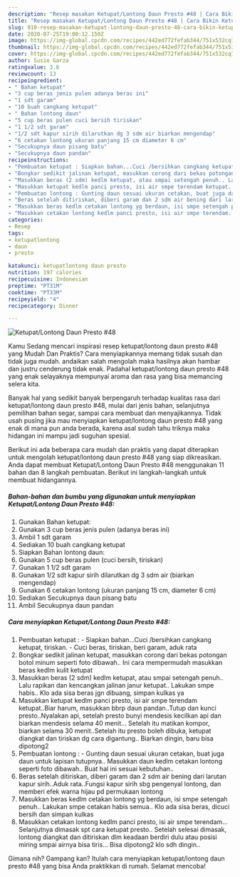 ```yaml
---
description: "Resep masakan Ketupat/Lontong Daun Presto #48 | Cara Bikin Ketupat/Lontong Daun Presto #48 Yang Lezat"
title: "Resep masakan Ketupat/Lontong Daun Presto #48 | Cara Bikin Ketupat/Lontong Daun Presto #48 Yang Lezat"
slug: 910-resep-masakan-ketupat-lontong-daun-presto-48-cara-bikin-ketupat-lontong-daun-presto-48-yang-lezat
date: 2020-07-25T19:00:12.150Z
image: https://img-global.cpcdn.com/recipes/442ed772fefab344/751x532cq70/ketupatlontong-daun-presto-48-foto-resep-utama.jpg
thumbnail: https://img-global.cpcdn.com/recipes/442ed772fefab344/751x532cq70/ketupatlontong-daun-presto-48-foto-resep-utama.jpg
cover: https://img-global.cpcdn.com/recipes/442ed772fefab344/751x532cq70/ketupatlontong-daun-presto-48-foto-resep-utama.jpg
author: Susie Garza
ratingvalue: 3.6
reviewcount: 13
recipeingredient:
- " Bahan ketupat"
- "3 cup beras jenis pulen adanya beras ini"
- "1 sdt garam"
- "10 buah cangkang ketupat"
- " Bahan lontong daun"
- "5 cup beras pulen cuci bersih tiriskan"
- "1 1/2 sdt garam"
- "1/2 sdt kapur sirih dilarutkan dg 3 sdm air biarkan mengendap"
- "6 cetakan lontong ukuran panjang 15 cm diameter 6 cm"
- "Secukupnya daun pisang batu"
- "Secukupnya daun pandan"
recipeinstructions:
- "Pembuatan ketupat : Siapkan bahan...Cuci /bersihkan cangkang ketupat, tiriskan.  Cuci beras, tiriskan, beri garam, aduk rata"
- "Bongkar sedikit jalinan ketupat, masukkan corong dari bekas potongan botol minum seperti foto dibawah.. Ini cara mempermudah masukkan beras kedlm kulit ketupat"
- "Masukkan beras (2 sdm) kedlm ketupat, atau smpai setengah penuh.. Lalu rapikan dan kencangkan jalinan janur ketupat.. Lakukan smpe habis.. Klo ada sisa beras jgn dibuang, simpan kulkas ya"
- "Masukkan ketupat kedlm panci presto, isi air smpe terendam ketupat..Biar harum, masukkan bbrp daun pandan..Tutup dan kunci presto..Nyalakan api, setelah presto bunyi mendesis kecilkan api dan biarkan mendesis selama 40 menit... Setelah itu matikan kompor, biarkan selama 30 menit..Setelah itu presto boleh dibuka, ketupat diangkat dan tiriskan dg cara digantung.. Biarkan dingin, baru bisa dipotong2"
- "Pembuatan lontong : Gunting daun sesuai ukuran cetakan, buat juga daun untuk lapisan tutupnya.. Masukkan daun kedlm cetakan lontong seperti foto dibawah.. Buat hal ini sesuai kebutuhan.."
- "Beras setelah ditiriskan, diberi garam dan 2 sdm air bening dari larutan kapur sirih..Aduk rata..Fungsi kapur sirih sbg pengenyal lontong, dan memberi efek warna hijau pd permukaan lontong"
- "Masukkan beras kedlm cetakan lontong yg berdaun, isi smpe setengah penuh.. Lakukan smpe cetakan habis semua.. Klo ada sisa beras, dicuci bersih dan simpan kulkas"
- "Masukkan cetakan lontong kedlm panci presto, isi air smpe terendam... Selanjutnya dimasak spt cara ketupat presto.. Setelah selesai dimasak, lontong diangkat dan ditiriskan dlm keadaan berdiri dulu atau posisi miring smpai airnya bisa tiris... Bisa dipotong2 klo sdh dingin.."
categories:
- Resep
tags:
- ketupatlontong
- daun
- presto

katakunci: ketupatlontong daun presto 
nutrition: 197 calories
recipecuisine: Indonesian
preptime: "PT31M"
cooktime: "PT33M"
recipeyield: "4"
recipecategory: Dinner

---
```



![Ketupat/Lontong Daun Presto #48](https://img-global.cpcdn.com/recipes/442ed772fefab344/751x532cq70/ketupatlontong-daun-presto-48-foto-resep-utama.jpg)

Kamu Sedang mencari inspirasi resep ketupat/lontong daun presto #48 yang Mudah Dan Praktis? Cara menyiapkannya memang tidak susah dan tidak juga mudah. andaikan salah mengolah maka hasilnya akan hambar dan justru cenderung tidak enak. Padahal ketupat/lontong daun presto #48 yang enak selayaknya mempunyai aroma dan rasa yang bisa memancing selera kita.

Banyak hal yang sedikit banyak berpengaruh terhadap kualitas rasa dari ketupat/lontong daun presto #48, mulai dari jenis bahan, selanjutnya pemilihan bahan segar, sampai cara membuat dan menyajikannya. Tidak usah pusing jika mau menyiapkan ketupat/lontong daun presto #48 yang enak di mana pun anda berada, karena asal sudah tahu triknya maka hidangan ini mampu jadi suguhan spesial.




Berikut ini ada beberapa cara mudah dan praktis yang dapat diterapkan untuk mengolah ketupat/lontong daun presto #48 yang siap dikreasikan. Anda dapat membuat Ketupat/Lontong Daun Presto #48 menggunakan 11 bahan dan 8 langkah pembuatan. Berikut ini langkah-langkah untuk membuat hidangannya.

<!--inarticleads1-->

##### Bahan-bahan dan bumbu yang digunakan untuk menyiapkan Ketupat/Lontong Daun Presto #48:

1. Gunakan  Bahan ketupat:
1. Gunakan 3 cup beras jenis pulen (adanya beras ini)
1. Ambil 1 sdt garam
1. Sediakan 10 buah cangkang ketupat
1. Siapkan  Bahan lontong daun:
1. Gunakan 5 cup beras pulen (cuci bersih, tiriskan)
1. Gunakan 1 1/2 sdt garam
1. Gunakan 1/2 sdt kapur sirih dilarutkan dg 3 sdm air (biarkan mengendap)
1. Gunakan 6 cetakan lontong (ukuran panjang 15 cm, diameter 6 cm)
1. Sediakan Secukupnya daun pisang batu
1. Ambil Secukupnya daun pandan




<!--inarticleads2-->

##### Cara menyiapkan Ketupat/Lontong Daun Presto #48:

1. Pembuatan ketupat : - Siapkan bahan...Cuci /bersihkan cangkang ketupat, tiriskan.  - Cuci beras, tiriskan, beri garam, aduk rata
1. Bongkar sedikit jalinan ketupat, masukkan corong dari bekas potongan botol minum seperti foto dibawah.. Ini cara mempermudah masukkan beras kedlm kulit ketupat
1. Masukkan beras (2 sdm) kedlm ketupat, atau smpai setengah penuh.. Lalu rapikan dan kencangkan jalinan janur ketupat.. Lakukan smpe habis.. Klo ada sisa beras jgn dibuang, simpan kulkas ya
1. Masukkan ketupat kedlm panci presto, isi air smpe terendam ketupat..Biar harum, masukkan bbrp daun pandan..Tutup dan kunci presto..Nyalakan api, setelah presto bunyi mendesis kecilkan api dan biarkan mendesis selama 40 menit... Setelah itu matikan kompor, biarkan selama 30 menit..Setelah itu presto boleh dibuka, ketupat diangkat dan tiriskan dg cara digantung.. Biarkan dingin, baru bisa dipotong2
1. Pembuatan lontong : - Gunting daun sesuai ukuran cetakan, buat juga daun untuk lapisan tutupnya.. Masukkan daun kedlm cetakan lontong seperti foto dibawah.. Buat hal ini sesuai kebutuhan..
1. Beras setelah ditiriskan, diberi garam dan 2 sdm air bening dari larutan kapur sirih..Aduk rata..Fungsi kapur sirih sbg pengenyal lontong, dan memberi efek warna hijau pd permukaan lontong
1. Masukkan beras kedlm cetakan lontong yg berdaun, isi smpe setengah penuh.. Lakukan smpe cetakan habis semua.. Klo ada sisa beras, dicuci bersih dan simpan kulkas
1. Masukkan cetakan lontong kedlm panci presto, isi air smpe terendam... Selanjutnya dimasak spt cara ketupat presto.. Setelah selesai dimasak, lontong diangkat dan ditiriskan dlm keadaan berdiri dulu atau posisi miring smpai airnya bisa tiris... Bisa dipotong2 klo sdh dingin..




Gimana nih? Gampang kan? Itulah cara menyiapkan ketupat/lontong daun presto #48 yang bisa Anda praktikkan di rumah. Selamat mencoba!
